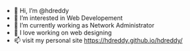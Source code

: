 - 👋 Hi, I’m @hdreddy
- 👀 I’m interested in Web Developement
- 🌱 I’m currently working as Network Administrator
- 💞️ I love working on web designing
- 📫 visit my personal site https://hdreddy.github.io/hdreddy/

<!---
hdreddy/hdreddy is a ✨ special ✨ repository because its `README.md` (this file) appears on your GitHub profile.
You can click the Preview link to take a look at your changes.
--->
